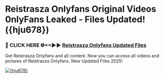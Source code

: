 # Reistrasza Onlyfans Original Videos 0nlyFans Leaked - Files Updated! ({hju678})

<h3>🔴 CLICK HERE 🌐==►► <a href="https://tinyurl.com/ms9xzufz" rel="nofollow">Reistrasza Onlyfans Updated Files</a></h3>

Get Reistrasza Onlyfans and all content. Now you can access all videos and pictures of Reistrasza Onlyfans. New Updated Files 2025!

[![{hju678}](https://i.imgur.com/PQ7UWWw.gif)](https://tinyurl.com/ms9xzufz)